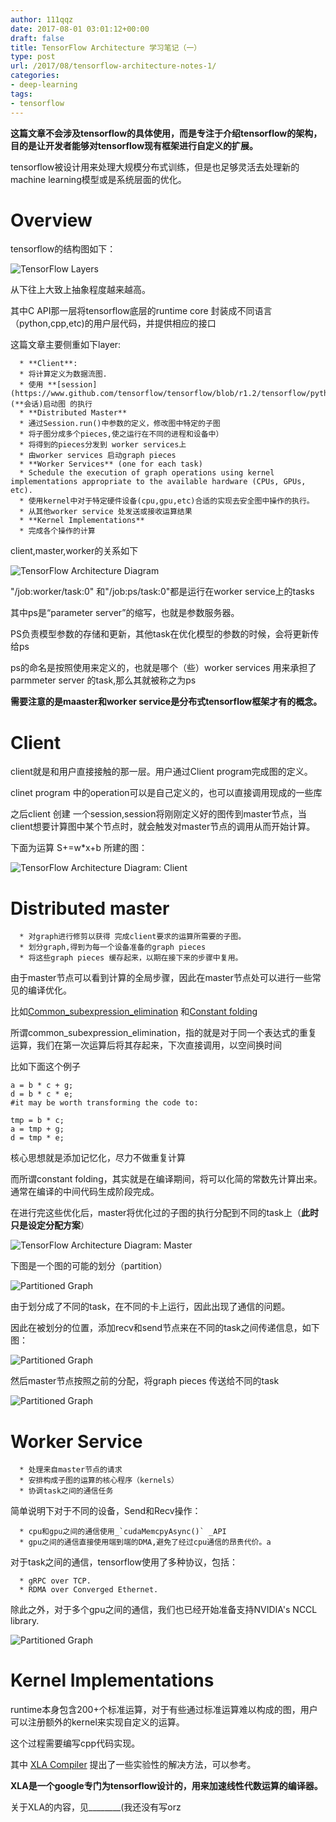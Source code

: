 ```yaml
---
author: 111qqz
date: 2017-08-01 03:01:12+00:00
draft: false
title: TensorFlow Architecture 学习笔记（一）
type: post
url: /2017/08/tensorflow-architecture-notes-1/
categories:
- deep-learning
tags:
- tensorflow
---
```


**这篇文章不会涉及tensorflow的具体使用，而是专注于介绍tensorflow的架构，目的是让开发者能够对tensorflow现有框架进行自定义的扩展。**

tensorflow被设计用来处理大规模分布式训练，但是也足够灵活去处理新的machine learning模型或是系统层面的优化。


# Overview


tensorflow的结构图如下：

![TensorFlow Layers](https://www.tensorflow.org/images/layers.png)


从下往上大致上抽象程度越来越高。

其中C API那一层将tensorflow底层的runtime core 封装成不同语言（python,cpp,etc)的用户层代码，并提供相应的接口

这篇文章主要侧重如下layer:



 	  * **Client**:
 	  * 将计算定义为数据流图.
 	  * 使用 **[session](https://www.github.com/tensorflow/tensorflow/blob/r1.2/tensorflow/python/client/session.py)(**会话)启动图 的执行
 	  * **Distributed Master**
 	  * 通过Session.run()中参数的定义，修改图中特定的子图
 	  * 将子图分成多个pieces,使之运行在不同的进程和设备中）
 	  * 将得到的pieces分发到 worker services上
 	  * 由worker services 启动graph pieces
 	  * **Worker Services** (one for each task)
 	  * Schedule the execution of graph operations using kernel implementations appropriate to the available hardware (CPUs, GPUs, etc).
 	  * 使用kernel中对于特定硬件设备(cpu,gpu,etc)合适的实现去安全图中操作的执行。
 	  * 从其他worker service 处发送或接收运算结果
 	  * **Kernel Implementations**
 	  * 完成各个操作的计算



client,master,worker的关系如下

![TensorFlow Architecture Diagram](https://www.tensorflow.org/images/diag1.svg)


"/job:worker/task:0" 和"/job:ps/task:0"都是运行在worker service上的tasks

其中ps是“parameter server”的缩写，也就是参数服务器。

PS负责模型参数的存储和更新，其他task在优化模型的参数的时候，会将更新传给ps

ps的命名是按照使用来定义的，也就是哪个（些）worker services 用来承担了 parmmeter server 的task,那么其就被称之为ps

**需要注意的是maaster和worker service是分布式tensorflow框架才有的概念。**


# Client


client就是和用户直接接触的那一层。用户通过Client program完成图的定义。

clinet program 中的operation可以是自己定义的，也可以直接调用现成的一些库

之后client 创建 一个session,session将刚刚定义好的图传到master节点，当client想要计算图中某个节点时，就会触发对master节点的调用从而开始计算。

下面为运算 S+=w*x+b 所建的图：

![TensorFlow Architecture Diagram: Client](https://www.tensorflow.org/images/graph_client.svg)



# Distributed master





 	  * 对graph进行修剪以获得 完成client要求的运算所需要的子图。
 	  * 划分graph,得到为每一个设备准备的graph pieces
 	  * 将这些graph pieces 缓存起来，以期在接下来的步骤中复用。

由于master节点可以看到计算的全局步骤，因此在master节点处可以进行一些常见的编译优化。

比如[Common_subexpression_elimination](https://en.wikipedia.org/wiki/Common_subexpression_elimination) 和[Constant folding](https://zh.wikipedia.org/wiki/)

所谓common_subexpression_elimination，指的就是对于同一个表达式的重复运算，我们在第一次运算后将其存起来，下次直接调用，以空间换时间

比如下面这个例子

    
    a = b * c + g;
    d = b * c * e;
    #it may be worth transforming the code to:
    
    tmp = b * c;
    a = tmp + g;
    d = tmp * e;


核心思想就是添加记忆化，尽力不做重复计算

而所谓constant folding，其实就是在编译期间，将可以化简的常数先计算出来。通常在编译的中间代码生成阶段完成。

在进行完这些优化后，master将优化过的子图的执行分配到不同的task上（**此时只是设定分配方案**）

![TensorFlow Architecture Diagram: Master](https://www.tensorflow.org/images/graph_master_cln.svg)




下图是一个图的可能的划分（partition）



![Partitioned Graph](https://www.tensorflow.org/images/graph_split1.svg)


由于划分成了不同的task，在不同的卡上运行，因此出现了通信的问题。

因此在被划分的位置，添加recv和send节点来在不同的task之间传递信息，如下图：

![Partitioned Graph](https://www.tensorflow.org/images/graph_split2.svg)




然后master节点按照之前的分配，将graph pieces 传送给不同的task

![Partitioned Graph](https://www.tensorflow.org/images/graph_workers_cln.svg)









# Worker Service





 	  * 处理来自master节点的请求
 	  * 安排构成子图的运算的核心程序（kernels）
 	  * 协调task之间的通信任务

简单说明下对于不同的设备，Send和Recv操作：

 	  * cpu和gpu之间的通信使用_`cudaMemcpyAsync()` _API
 	  * gpu之间的通信直接使用端到端的DMA,避免了经过cpu通信的昂贵代价。a

对于task之间的通信，tensorflow使用了多种协议，包括：

 	  * gRPC over TCP.
 	  * RDMA over Converged Ethernet.

除此之外，对于多个gpu之间的通信，我们也已经开始准备支持NVIDIA's NCCL library.

![Partitioned Graph](https://www.tensorflow.org/images/graph_send_recv.svg)





# Kernel Implementations


runtime本身包含200+个标准运算，对于有些通过标准运算难以构成的图，用户可以注册额外的kernel来实现自定义的运算。

这个过程需要编写cpp代码实现。

其中 [XLA Compiler](https://www.tensorflow.org/performance/xla/index) 提出了一些实验性的解决方法，可以参考。

**XLA是一个google专门为tensorflow设计的，用来加速线性代数运算的编译器。**

关于XLA的内容，见________(我还没有写orz










